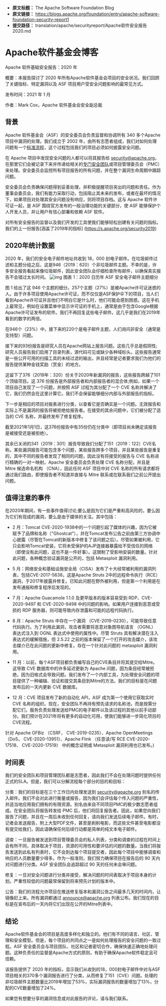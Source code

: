 - **原文标题：** The Apache Software Foundation Blog
- **原文链接：** https://blogs.apache.org/foundation/entry/apache-software-foundation-security-report1
- **提交路径：** translation/apache/securityreport/Apache软件安全报告2020.md

# Apache软件基金会博客
Apache 软件基础安全报告：2020 年

概要：本报告探讨了 2020  年所有Apache软件基金会项目的安全状况。我们回顾了关键指标、特定漏洞以及 ASF 项目用户受安全问题影响的最常见方式。

发布时间：2021 年 1 月

作者：Mark Cox，Apache 软件基金会安全副总裁

## 背景

Apache 软件基金会（ASF）的安全委员会负责监督和协调所有 340 多个Apache项目中漏洞的处理。我们成立于 2002 年，由所有志愿者组成，我们对如何处理问题有一个[标准流程](https://s.apache.org/cveprocess)，这个过程包括我们的项目必须如何披露安全问题。

 在 Apache 项目中发现安全问题的人都可以将其报告给 security@apache.org，在那里它们会被记录下来并传递给相关的[专门安全团队](https://apache.org/security/projects.html)或项目管理委员会（PMC）来处理。安全委员会监控所有项目报告的所有问题，并在整个漏洞生命周期中跟踪问题。

安全委员会负责确保问题得到妥善处理，并积极提醒项目突出的问题和责任。作为董事会委员会，我们有能力采取行动，包括阻止其未来的发布，或者在最坏的情况下，如果项目对处理其安全问题没有响应，则将项目存档。这与 Apache 软件许可证一起，是 ASF 围绕官方发布的一般治理功能的关键部分，使 ASF 能够保护个人开发人员，并让用户有信心部署和依赖 ASF 软件。

对所有安全报告的监督以及我们开发的工具使我们能够轻松创建有关问题的指标。我们的上一份报告[涵盖了2019年的指标] (https://s.apache.org/security2019)

## 2020年统计数据
2020 年，我们的安全电子邮件地址共收到 18，000 封电子邮件。在垃圾邮件过滤和主题分组之后，这是946（2019：620）个非垃圾邮件主题。不幸的是，许多安全报告看起来像垃圾邮件，因此安全团队会仔细检查所有邮件，以确保真实报告不会错过太长时间。
![img](https://lh5.googleusercontent.com/oNWUqrENFNXhWmIgpq1Sq9LLO9LbJdOXcxf0M4LomAYDGiENfs60pIdAHkttKM4kMDf2IfKVja-IjJA9lYOwabmW-xyIwxvuC0D4LEaA9LLp57HWONyR3VscbR80ndJMXz7Zr2jA)
图表 1：2020 日历年 ASF 安全电子邮件主题细分


图 1 给出了这 946 个主题的细分。257个主题（27%）是被Apache许可证迷惑的人。由于许多项目使用Apache许可证，而不仅仅是ASF保护伞下的项目，当人们看到Apache许可证并且他们不明白它是什么时，他们可能会感到困惑。这在手机上最常见，例如在设置菜单中显示许可证的手机上，通常是由于包含Google根据Apache许可证发布的软件。我们不再回复这些电子邮件。这几乎是我们在2019年看到的数字的两倍。

在946个（23%）中，接下来的220个是电子邮件主题，人们询问非安全（通常是支持型）问题。

接下来的93份报告是研究人员在Apache网站上报告问题。这些几乎总是假阴性;研究人员报告我们启用了目录列表，源代码可见或缺少各种域标头。这些报告通常是一些公开可用的扫描工具的未经过滤的输出，并且经常是记者要求我们为他们的报告提供某种金钱奖励（赏金）的地方。

这留下了376（2019年：320）份关于2020年新漏洞的报告，这些报告跨越了101个顶级项目。这 376 份报告是外部报告者和内部报告者的混合体;例如，如果一个项目自己发现了一个问题，并按照 ASF 过程为其分配了一个 CVE 名称并解决了它，我们仍然会在这里计算它。我们不会保留能够细分内部与外部报告的指标。

下一步是相应的项目对报表进行分类，以查看它是否确实是一个问题。无效报告和实际上不是漏洞的报告将被拒绝给报告者。在接受的其余问题中，它们被分配了适当的 CVE 名称，并最终发布了修复程序。

截至2021年1月1日，这376份报告中有35份仍在分类中（即项目尚未确定该报告是被接受还是被拒绝）。

其余已关闭的341（2019：301）报告导致我们分配了151（2019：122）CVE名称。某些漏洞报告可能包含多个问题，某些报告跨多个项目，并且某些报告是重复的，其中不同的报告者发现了相同的问题，因此没有将接受的报告与 CVE 名称进行精确的一对一映射。Apache 安全委员会负责处理 CVE 名称分配，并且是 Mitre 候选命名机构 （CNA），因此任何 ASF 项目中对 CVE 名称的所有请求都将通过我们路由，即使报告者不知道并直接与 Mitre 联系或在联系我们之前公开提出问题。

## 值得注意的事件
在2020年期间，有一些事件值得讨论;要么是因为它们是严重和高风险的，要么因为它们有现成的漏洞，要么是由于媒体的关注。其中包括：

- 2 月：Tomcat CVE-2020-1938中的一个问题引起了媒体的兴趣，因为它被赋予了品牌和名称（"Ghostcat"），并在Tomcat发布公告之前由第三方协调中心披露（尽管在Tomcat的新版本中修复了该问题之后）。尽管如果被利用，它只会影响Tomcat安装，它将未受保护的AJP连接器暴露给不受信任的网络（即使没有此问题，这也不是一件好事）。这限制了受影响安装的数量。针对此问题，各种概念验证漏洞是公开的，包括 Metasploit 漏洞利用。

- 5 月：网络安全和基础设施安全局（CISA）发布了十大经常被利用的漏洞列表，包括CVE-2017-5638，这是Apache Struts 2中的远程命令执行（RCE）漏洞，于2017年披露并修复。已知此问题在野外被利用，但是第一个利用是在发布通报和修复程序后发现的。

- 7 月：Apache Guacamole 1.1.0 及更早版本的版本容易受到 RDP、CVE-2020-9497 和 CVE-2020-9498 中的问题的影响。如果用户连接到恶意或受损的 RDP 服务器，则可能导致内存泄露和可能的远程代码执行。

- 8 月：Apache Struts 中存在一个漏洞 （CVE-2019-0230），可能导致任意代码执行。为了利用此漏洞，攻击者需要将恶意对象图导航语言 （OGNL） 表达式注入到 OGNL 表达式中使用的属性中。尽管 Struts 具有解决潜在注入表达式的缓解措施，但 2.5.22 之前的版本保留了一个打开的攻击媒介，该攻击媒介已在此问题的更新中修复。存在一个针对此问题的 metasploit 漏洞利用。

- 11 月：以前，每个ASF项目都负责编写自己的CVE条目并将其提交给Mitre。这导致 CVE 数据库中的许多延迟更新为 Apache 问题，因为条目经常被拒绝，因为旧格式会导致问题。我们发布了一个内部工具，为处理安全问题的项目提供了一种编辑、验证和提交其条目到Mitre的方法。我们的目标是在问题发布后的一天内更新 CVE 数据库。

- 12 月：CVE 项目发布了新的自动化 API，ASF 成为第一个使用它获取实时 CVE 名称的组织。现在，安全团队不再持有预先请求的名称池，而是按需分配它们，服务负责处理发送给PMC的电子邮件以及该过程的其他以前手动部分。我们预计在2021年将有更多的自动化可用，使我们能够进一步简化项目的CVE流程。

针对 Apache OFBiz （CSRF， CVE-2019-0235）、Apache OpenMeetings （DoS， CVE-2020-13951）、Apache Flink （任意读/写 RCE CVE-2020-17518、 CVE-2020-17519） 中的概念证明或 Metasploit 漏洞利用也已发布。)

## 时间表
我们的安全团队和项目管理团队都是志愿者，因此我们不会在处理问题时提供任何正式的SLA。但是，我们可以分解流程每个部分的目的和目标：

分类：我们的目标是在三个工作日内处理发送到 security@apache.org 别名的传入邮件。我们不会对此进行衡量或报告，因为我们会评估每个传入问题的严重性，并适当地应用我们拥有的有限资源。别名由来自不同项目PMC的极少数志愿者组成。在安全团队将报告转发给 PMC 后，他们将回复报告者。因此，如果您向我们报告了问题，并且在一周后未收到任何回复，请向我们发送后续电子邮件。有时，记者会发送报告，附上大型PDF文件，甚至是剥削电影，而这些文件甚至电影都没有提交给我们，因此请确保任何后续行动都是简单的纯文本电子邮件。

调查：一旦报告被发送到项目管理委员会的私人列表，分类和调查的过程在时间上会有所不同，具体取决于项目，资源的可用性和要评估的问题的数量。当我们将报告发送到此私有列表时，它不会到达每个项目提交者，因此每个项目中能够调查和响应的人员数量要少得多。作为一般准则，我们努力确保项目在报告后的 90 天内对问题进行分类。ASF 安全团队会追踪超过 90 天的任何未会审问题。

修复：一旦对安全问题进行分类并接受，解决问题的时间表取决于项目本身的计划。严重性较低的问题最常保留到将来预先计划的版本中。

公告：我们的流程允许项目在推送修复版本和漏洞公告之间最多几天的时间内，让镜像赶上来。所有漏洞都通过 announce@apache.org 列表公布。我们现在的目标是在宣布后的一天内将它们出现在公开的Mitre列表中。

## 结论
Apache软件基金会的项目是高度多样化和独立的。他们有不同的语言、社区、管理和安全模型。但是，每个项目的共同点之一是如何处理报告的安全问题的一致过程。ASF 安全委员会与项目团队、社区和记者密切合作，确保快速正确地处理问题。这种负责任的监督是Apache方式的原则，有助于确保Apache软件稳定且可信赖。

该报告提供了 2020 年的指标，显示我们从收到的18，000封电子邮件中对与ASF项目相关的370多个漏洞报告进行了分类，从而修复了151（CVE）问题。处理的非垃圾邮件主题数量比2019年增加了53%，实际漏洞报告的数量增加了13%，分配的CVE数量增加了24%。

如果您有想要分享的漏洞信息或对此报告的评论，请与我们联系。
